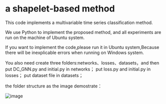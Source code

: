 # a shapelet-based method
This code implements a multivariable time series classification method.


We use Python to implement the proposed method, and all experiments are run on the machine of Ubuntu system.


If you want to implement the code,please run it in Ubuntu system,Because there will be inexplicable errors when running on Windows system.

You also need create three folders:networks、losses、datasets，and then
put DC_GNN.py and initial.py in networks；
put loss.py and initial.py in losses；
put dataset file in datasets；



the folder structure as the image demostrate：


![image](https://user-images.githubusercontent.com/104112117/164361827-e1b8ddc1-ff00-4b41-a819-a6cc10b15508.png)



